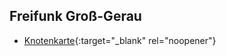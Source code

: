 ## Freifunk Groß-Gerau

- [Knotenkarte](https://freifunkgg.github.io/meshviewer){:target="_blank" rel="noopener"}
